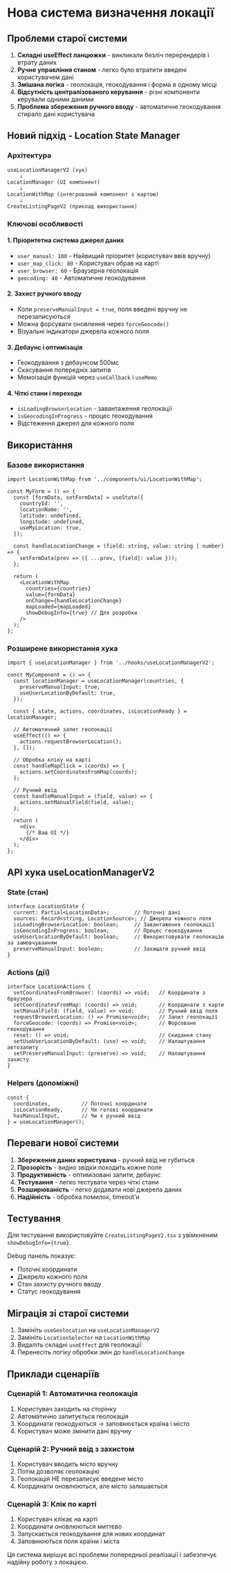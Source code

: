# Нова система визначення локації

## Проблеми старої системи

1. **Складні useEffect ланцюжки** - викликали безліч перерендерів і втрату даних
2. **Ручне управління станом** - легко було втратити введені користувачем дані
3. **Змішана логіка** - геолокація, геокодування і форма в одному місці
4. **Відсутність централізованого керування** - різні компоненти керували одними даними
5. **Проблема збереження ручного вводу** - автоматичне геокодування стирало дані користувача

## Новий підхід - Location State Manager

### Архітектура

```
useLocationManagerV2 (хук)
    ↓
LocationManager (UI компонент)
    ↓
LocationWithMap (інтегрований компонент з картою)
    ↓
CreateListingPageV2 (приклад використання)
```

### Ключові особливості

#### 1. **Пріоритетна система джерел даних**
- `user_manual: 100` - Найвищий пріоритет (користувач ввів вручну)
- `user_map_click: 80` - Користувач обрав на карті
- `user_browser: 60` - Браузерна геолокація
- `geocoding: 40` - Автоматичне геокодування

#### 2. **Захист ручного вводу**
- Коли `preserveManualInput = true`, поля введені вручну не перезаписуються
- Можна форсувати оновлення через `forceGeocode()`
- Візуальні індикатори джерела кожного поля

#### 3. **Дебаунс і оптимізація**
- Геокодування з дебаунсом 500мс
- Скасування попередніх запитів
- Мемоізація функцій через `useCallback` і `useMemo`

#### 4. **Чіткі стани і переходи**
- `isLoadingBrowserLocation` - завантаження геолокації
- `isGeocodingInProgress` - процес геокодування
- Відстеження джерел для кожного поля

## Використання

### Базове використання

```tsx
import LocationWithMap from '../components/ui/LocationWithMap';

const MyForm = () => {
  const [formData, setFormData] = useState({
    countryId: '',
    locationName: '',
    latitude: undefined,
    longitude: undefined,
    useMyLocation: true,
  });

  const handleLocationChange = (field: string, value: string | number) => {
    setFormData(prev => ({ ...prev, [field]: value }));
  };

  return (
    <LocationWithMap
      countries={countries}
      value={formData}
      onChange={handleLocationChange}
      mapLoaded={mapLoaded}
      showDebugInfo={true} // Для розробки
    />
  );
};
```

### Розширене використання хука

```tsx
import { useLocationManager } from '../hooks/useLocationManagerV2';

const MyComponent = () => {
  const locationManager = useLocationManager(countries, {
    preserveManualInput: true,
    useUserLocationByDefault: true,
  });

  const { state, actions, coordinates, isLocationReady } = locationManager;

  // Автоматичний запит геолокації
  useEffect(() => {
    actions.requestBrowserLocation();
  }, []);

  // Обробка кліку на карті
  const handleMapClick = (coords) => {
    actions.setCoordinatesFromMap(coords);
  };

  // Ручний ввід
  const handleManualInput = (field, value) => {
    actions.setManualField(field, value);
  };

  return (
    <div>
      {/* Ваш UI */}
    </div>
  );
};
```

## API хука useLocationManagerV2

### State (стан)
```tsx
interface LocationState {
  current: Partial<LocationData>;        // Поточні дані
  sources: Record<string, LocationSource>; // Джерела кожного поля
  isLoadingBrowserLocation: boolean;     // Завантаження геолокації
  isGeocodingInProgress: boolean;        // Процес геокодування
  useUserLocationByDefault: boolean;     // Використовувати геолокацію за замовчуванням
  preserveManualInput: boolean;          // Захищати ручний ввід
}
```

### Actions (дії)
```tsx
interface LocationActions {
  setCoordinatesFromBrowser: (coords) => void;   // Координати з браузера
  setCoordinatesFromMap: (coords) => void;       // Координати з карти
  setManualField: (field, value) => void;        // Ручний ввід поля
  requestBrowserLocation: () => Promise<void>;   // Запит геолокації
  forceGeocode: (coords) => Promise<void>;       // Форсоване геокодування
  reset: () => void;                             // Скидання стану
  setUseUserLocationByDefault: (use) => void;    // Налаштування автозапиту
  setPreserveManualInput: (preserve) => void;    // Налаштування захисту
}
```

### Helpers (допоміжні)
```tsx
const {
  coordinates,          // Поточні координати
  isLocationReady,      // Чи готові координати
  hasManualInput,       // Чи є ручний ввід
} = useLocationManager();
```

## Переваги нової системи

1. **Збереження даних користувача** - ручний ввід не губиться
2. **Прозорість** - видно звідки походить кожне поле
3. **Продуктивність** - оптимізовані запити, дебаунс
4. **Тестування** - легко тестувати через чіткі стани
5. **Розширюваність** - легко додавати нові джерела даних
6. **Надійність** - обробка помилок, timeout'и

## Тестування

Для тестування використовуйте `CreateListingPageV2.tsx` з увімкненим `showDebugInfo={true}`.

Debug панель показує:
- Поточні координати
- Джерело кожного поля
- Стан захисту ручного вводу
- Статус геокодування

## Міграція зі старої системи

1. Замініть `useGeolocation` на `useLocationManagerV2`
2. Замініть `LocationSelector` на `LocationWithMap` 
3. Видаліть складні `useEffect` для геолокації
4. Перенесіть логіку обробки змін до `handleLocationChange`

## Приклади сценаріїв

### Сценарій 1: Автоматична геолокація
1. Користувач заходить на сторінку
2. Автоматично запитується геолокація
3. Координати геокодуються → заповнюється країна і місто
4. Користувач може змінити дані вручну

### Сценарій 2: Ручний ввід з захистом
1. Користувач вводить місто вручну
2. Потім дозволяє геолокацію
3. Геолокація НЕ перезаписує введене місто
4. Координати оновлюються, але місто залишається

### Сценарій 3: Клік по карті
1. Користувач клікає на карті
2. Координати оновлюються миттєво
3. Запускається геокодування для нових координат
4. Заповнюються поля країни і міста

Ця система вирішує всі проблеми попередньої реалізації і забезпечує надійну роботу з локацією.
